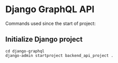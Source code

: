 # Django GraphQL API

Commands used since the start of project:

## Initialize Django project

```console
cd django-graphql
django-admin startproject backend_api_project .

```

